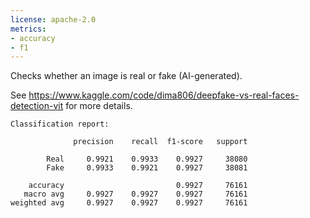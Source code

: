```yaml
---
license: apache-2.0
metrics:
- accuracy
- f1
---
```

Checks whether an image is real or fake (AI-generated).

See https://www.kaggle.com/code/dima806/deepfake-vs-real-faces-detection-vit for more details.

```
Classification report:

              precision    recall  f1-score   support

        Real     0.9921    0.9933    0.9927     38080
        Fake     0.9933    0.9921    0.9927     38081

    accuracy                         0.9927     76161
   macro avg     0.9927    0.9927    0.9927     76161
weighted avg     0.9927    0.9927    0.9927     76161
```